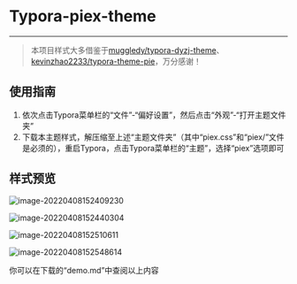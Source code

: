 # Typora-piex-theme

---

> 本项目样式大多借鉴于[muggledy/typora-dyzj-theme](https://github.com/muggledy/typora-dyzj-theme)、[kevinzhao2233/typora-theme-pie](https://github.com/kevinzhao2233/typora-theme-pie)，万分感谢！

## 使用指南

1. 依次点击Typora菜单栏的“文件”-“偏好设置”，然后点击“外观”-“打开主题文件夹”
2. 下载本主题样式，解压缩至上述“主题文件夹”（其中“piex.css”和“piex/”文件是必须的），重启Typora，点击Typora菜单栏的“主题”，选择“piex”选项即可

## 样式预览

![image-20220408152409230](https://s2.loli.net/2022/04/08/ShvVZjrwtWuiIC2.png)

![image-20220408152440304](https://s2.loli.net/2022/04/08/WZwmIUF2571Yh4D.png)

![image-20220408152510611](https://s2.loli.net/2022/04/08/5OR7jqi1cgLnwd8.png)

![image-20220408152548614](https://s2.loli.net/2022/04/08/eLvyW5YwNuAOJm4.png)

你可以在下载的“demo.md”中查阅以上内容